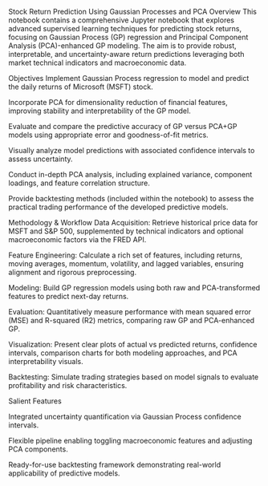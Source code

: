 Stock Return Prediction Using Gaussian Processes and PCA
Overview
This notebook contains a comprehensive Jupyter notebook that explores advanced supervised learning techniques for predicting stock returns, focusing on Gaussian Process (GP) regression and Principal Component Analysis (PCA)-enhanced GP modeling. The aim is to provide robust, interpretable, and uncertainty-aware return predictions leveraging both market technical indicators and macroeconomic data.

Objectives
Implement Gaussian Process regression to model and predict the daily returns of Microsoft (MSFT) stock.

Incorporate PCA for dimensionality reduction of financial features, improving stability and interpretability of the GP model.

Evaluate and compare the predictive accuracy of GP versus PCA+GP models using appropriate error and goodness-of-fit metrics.

Visually analyze model predictions with associated confidence intervals to assess uncertainty.

Conduct in-depth PCA analysis, including explained variance, component loadings, and feature correlation structure.

Provide backtesting methods (included within the notebook) to assess the practical trading performance of the developed predictive models.

Methodology & Workflow
Data Acquisition: Retrieve historical price data for MSFT and S&P 500, supplemented by technical indicators and optional macroeconomic factors via the FRED API.

Feature Engineering: Calculate a rich set of features, including returns, moving averages, momentum, volatility, and lagged variables, ensuring alignment and rigorous preprocessing.

Modeling: Build GP regression models using both raw and PCA-transformed features to predict next-day returns.

Evaluation: Quantitatively measure performance with mean squared error (MSE) and R-squared (R2) metrics, comparing raw GP and PCA-enhanced GP.

Visualization: Present clear plots of actual vs predicted returns, confidence intervals, comparison charts for both modeling approaches, and PCA interpretability visuals.

Backtesting: Simulate trading strategies based on model signals to evaluate profitability and risk characteristics.

Salient Features

Integrated uncertainty quantification via Gaussian Process confidence intervals.

Flexible pipeline enabling toggling macroeconomic features and adjusting PCA components.

Ready-for-use backtesting framework demonstrating real-world applicability of predictive models.
